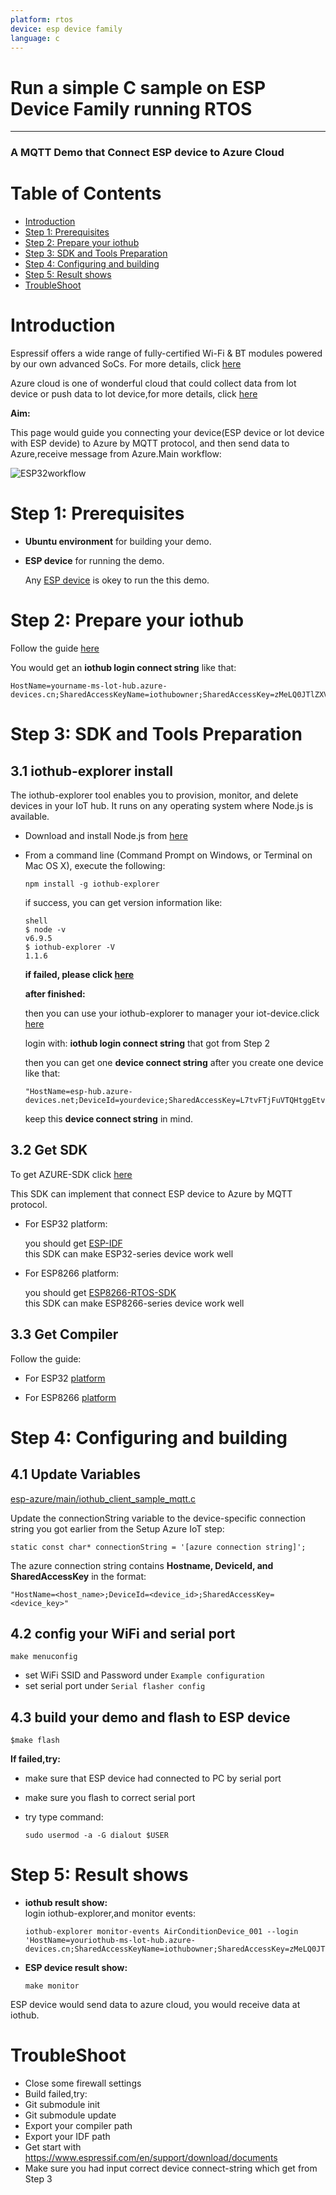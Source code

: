 ```yaml
---
platform: rtos
device: esp device family
language: c
---
```


Run a simple C sample on ESP Device Family running RTOS
===
---

### A MQTT Demo that Connect ESP device to Azure Cloud 

# Table of Contents

-   [Introduction](#Introduction)
-   [Step 1: Prerequisites](#prerequisites)
-   [Step 2: Prepare your iothub](#prepare)
-   [Step 3: SDK and Tools Preparation](#tools_prepare)
-   [Step 4: Configuring and building](#config_build)
-   [Step 5: Result shows](#results)
-   [TroubleShoot](#troubleshoot)

<a name="Introduction"></a>
# Introduction

Espressif offers a wide range of fully-certified Wi-Fi & BT modules powered by our own advanced SoCs. For more details, click [here](https://www.espressif.com/en/products/hardware/modules)

Azure cloud is one of wonderful cloud that could collect data from lot device or push data to lot device,for more details, click [here](https://www.azure.cn/home/features/iot-hub/)

**Aim:**

This page would guide you connecting your device(ESP device or lot device with ESP devide) to Azure by MQTT protocol, and then send data to Azure,receive message from Azure.Main workflow:

 ![ESP32workflow](./media/ESP_device_Azure_workflow.png)
 
<a name="Prerequisites"></a>
# Step 1: Prerequisites

-   **Ubuntu environment** for building your demo.
-   **ESP device** for running the demo.  

    Any [ESP device](https://www.espressif.com/en/products/hardware/modules) is okey to run the this demo.
 
<a name="prepare"></a>
# Step 2: Prepare your iothub

Follow the guide [here](https://github.com/ustccw/RepoForShareData/blob/master/Microsoft/AzureData/start_Iothub.docx)

You would get an **iothub login connect string** like that:

    HostName=yourname-ms-lot-hub.azure-devices.cn;SharedAccessKeyName=iothubowner;SharedAccessKey=zMeLQ0JTlZXVcHBVOwRFVmlFtcCz+CtbDpUPBWexbIY=

<a name="tools_prepare"></a>
# Step 3: SDK and Tools Preparation

## 3.1 iothub-explorer install

The iothub-explorer tool enables you to provision, monitor, and delete devices in your IoT hub. It runs on any operating system where Node.js is available.

-   Download and install Node.js from [here](https://nodejs.org/en/)
-   From a command line (Command Prompt on Windows, or Terminal on Mac OS X), execute the following:

        npm install -g iothub-explorer

    if success, you can get version information like:

        shell
        $ node -v
        v6.9.5
        $ iothub-explorer -V
        1.1.6

    **if failed, please click [here](http://thinglabs.io/workshop/esp8266/setup-azure-iot-hub/)**
  
    **after finished:**  

    then you can use your iothub-explorer to manager your iot-device.click [here](https://github.com/ustccw/RepoForShareData/blob/master/Microsoft/AzureData/iothub-explorer)  


    login with:   **iothub login connect string** that got from Step 2

    then you can get one **device connect string** after you create one device like that:

        "HostName=esp-hub.azure-devices.net;DeviceId=yourdevice;SharedAccessKey=L7tvFTjFuVTQHtggEtv3rp+tKEJzQLLpDnO0edVGKCg=";

    keep this **device connect string** in mind.
  
## 3.2 Get SDK
 
To get AZURE-SDK click [here](https://github.com/espressif/esp-azure)    
 
This SDK can implement that connect ESP device to Azure by MQTT protocol.  

-   For ESP32 platform:

    you should get [ESP-IDF](https://github.com/espressif/esp-idf)  
    this SDK can make ESP32-series device work well  

-   For ESP8266 platform:

    you should get [ESP8266-RTOS-SDK](https://github.com/espressif/ESP8266_RTOS_SDK)  
    this SDK can make ESP8266-series device work well  

## 3.3 Get Compiler

Follow the guide: 

-   For ESP32 [platform](https://github.com/espressif/esp-idf/blob/master/README.md)
 
-   For ESP8266 [platform](https://github.com/espressif/ESP8266_RTOS_SDK/blob/master/README.md)
 
<a name="config_build"></a>
# Step 4: Configuring and building

## 4.1 Update Variables

   [esp-azure/main/iothub\_client\_sample\_mqtt.c](https://github.com/espressif/esp-azure/blob/master/main/iothub_client_sample_mqtt.c)

Update the connectionString variable to the device-specific connection string you got earlier from the Setup Azure IoT step:

    static const char* connectionString = '[azure connection string]';

The azure connection string contains **Hostname, DeviceId, and SharedAccessKey** in the format:

    "HostName=<host_name>;DeviceId=<device_id>;SharedAccessKey=<device_key>"

## 4.2 config your WiFi and serial port

    make menuconfig

-   set WiFi SSID and Password under `Example configuration`
-   set serial port under `Serial flasher config`
 
## 4.3 build your demo and flash to ESP device

    $make flash

**If failed,try:**

-   make sure that ESP device had connected to PC by serial port 
-   make sure you flash to correct serial port
-   try type command:

        sudo usermod -a -G dialout $USER
 
<a name="results"></a>
# Step 5: Result shows

-   **iothub result show:**  
    login iothub-explorer,and monitor events:

        iothub-explorer monitor-events AirConditionDevice_001 --login 'HostName=youriothub-ms-lot-hub.azure-devices.cn;SharedAccessKeyName=iothubowner;SharedAccessKey=zMeLQ0JTlZXVcHBVOwRFVmlFtcCz+CtbDpUPBWexbIY='

-   **ESP device result show:**

        make monitor

ESP device would send data to azure cloud, you would receive data at iothub.

<a name="troubleshoot"></a>
# TroubleShoot

-   Close some firewall settings
-   Build failed,try:
-   Git submodule init
-   Git submodule update
-   Export your compiler path 
-   Export your IDF path
-   Get start with <https://www.espressif.com/en/support/download/documents>
-   Make sure you had input correct device connect-string which get from Step 3
 